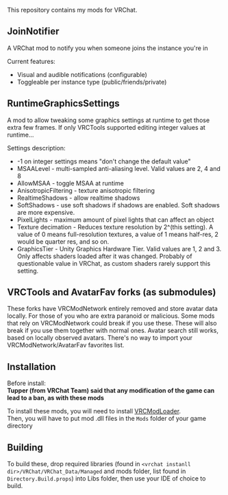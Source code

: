 This repository contains my mods for VRChat.


## JoinNotifier
A VRChat mod to notify you when someone joins the instance you're in

Current features:
 - Visual and audible notifications (configurable)
 - Toggleable per instance type (public/friends/private)

## RuntimeGraphicsSettings
A mod to allow tweaking some graphics settings at runtime to get those extra few frames.
If only VRCTools supported editing integer values at runtime...

Settings description:
 * -1 on integer settings means "don't change the default value"
 * MSAALevel - multi-sampled anti-aliasing level. Valid values are 2, 4 and 8
 * AllowMSAA - toggle MSAA at runtime
 * AnisotropicFiltering - texture anisotropic filtering
 * RealtimeShadows - allow realtime shadows
 * SoftShadows - use soft shadows if shadows are enabled. Soft shadows are more expensive.
 * PixelLights - maximum amount of pixel lights that can affect an object
 * Texture decimation - Reduces texture resolution by 2^(this setting). A value of 0 means full-resolution textures, a value of 1 means half-res, 2 would be quarter res, and so on.
 * GraphicsTier - Unity Graphics Hardware Tier. Valid values are 1, 2 and 3. Only affects shaders loaded after it was changed. Probably of questionable value in VRChat, as custom shaders rarely support this setting.

## VRCTools and AvatarFav forks (as submodules)
These forks have VRCModNetwork entirely removed and store avatar data locally. For those of you who are extra paranoid or malicious.
Some mods that rely on VRCModNetwork could break if you use these. These will also break if you use them together with normal ones.
Avatar search still works, based on locally observed avatars.
There's no way to import your VRCModNetwork/AvatarFav favorites list.

## Installation
Before install:  
**Tupper (from VRChat Team) said that any modification of the game can lead to a ban, as with these mods**

To install these mods, you will need to install [VRCModLoader](https://github.com/Slaynash/VRCModLoader).  
Then, you will have to put mod .dll files in the `Mods` folder of your game directory

## Building
To build these, drop required libraries (found in `<vrchat instanll dir>/VRChat/VRChat_Data/Managed` and mods folder, list found in `Directory.Build.props`) into Libs folder, then use your IDE of choice to build.
